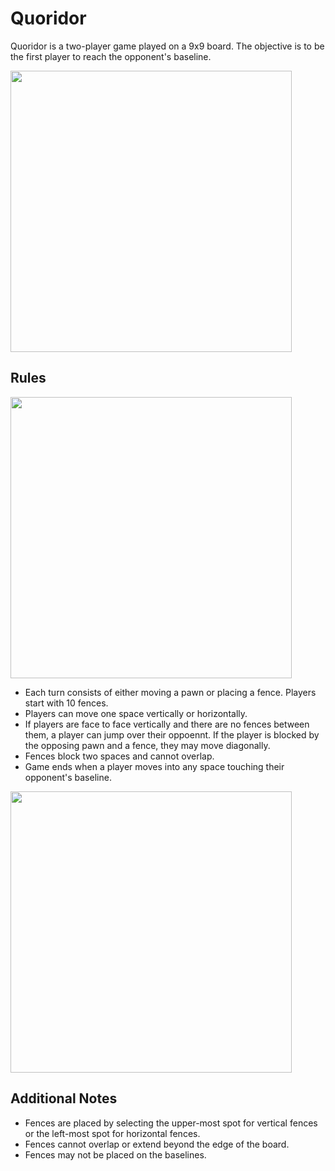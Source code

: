 # Quoridor

Quoridor is a two-player game played on a 9x9 board. The objective is to be the first player to reach the opponent's baseline.

<img src="https://i.imgur.com/mHlGNnd.png" width=450>

## Rules

<img src="https://i.imgur.com/J6d7CeU.gif" width=450>

- Each turn consists of either moving a pawn or placing a fence. Players start with 10 fences.
- Players can move one space vertically or horizontally.
- If players are face to face vertically and there are no fences between them, a player can jump over their oppoennt. If the player is blocked by the opposing pawn and a fence, they may move diagonally.
- Fences block two spaces and cannot overlap.
- Game ends when a player moves into any space touching their opponent's baseline.

<img src="https://i.imgur.com/QMnLEA5.gif" width=450>

## Additional Notes

- Fences are placed by selecting the upper-most spot for vertical fences or the left-most spot for horizontal fences.
- Fences cannot overlap or extend beyond the edge of the board.
- Fences may not be placed on the baselines.

